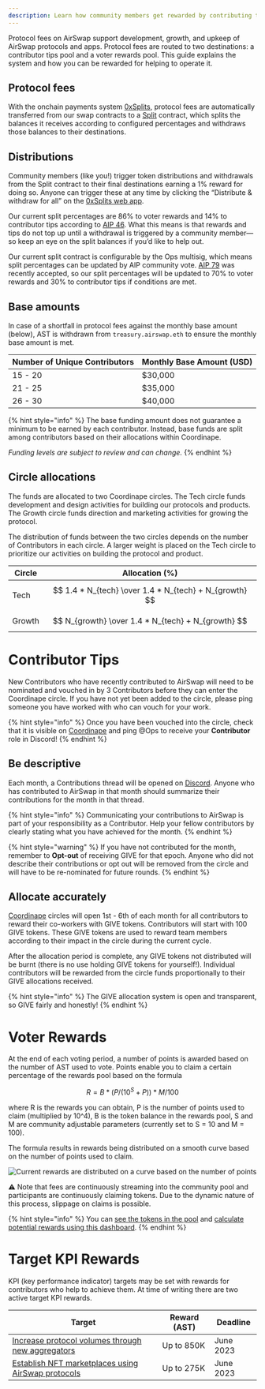 ```yaml
---
description: Learn how community members get rewarded by contributing to AirSwap
---
```


Protocol fees on AirSwap support development, growth, and upkeep of AirSwap protocols and apps. Protocol fees are routed to two destinations: a contributor tips pool and a voter rewards pool. This guide explains the system and how you can be rewarded for helping to operate it.

## Protocol fees

With the onchain payments system [0xSplits](https://www.0xsplits.xyz/), protocol fees are automatically transferred from our swap contracts to a [Split](https://docs.0xsplits.xyz/core-concepts#split) contract, which splits the balances it receives according to configured percentages and withdraws those balances to their destinations.

## Distributions

Community members (like you!) trigger token distributions and withdrawals from the Split contract to their final destinations earning a 1% reward for doing so. Anyone can trigger these at any time by clicking the “Distribute & withdraw for all” on the [0xSplits web app](https://app.0xsplits.xyz/accounts/0xaD30f7EEBD9Bd5150a256F47DA41d4403033CdF0/).

Our current split percentages are 86% to voter rewards and 14% to contributor tips according to [AIP 46](https://snapshot.org/#/vote.airswap.eth/proposal/QmRes6C3ZqLK4Mk3pygH62wkU2XJWBm3hXo54qZ9Z3FkVz). What this means is that rewards and tips do not top up until a withdrawal is triggered by a community member—so keep an eye on the split balances if you’d like to help out.

Our current split contract is configurable by the Ops multisig, which means split percentages can be updated by AIP community vote. [AIP 79](https://vote.airswap.io/#/proposal/0x4257c648d9c2e8a4a1f38e3cd4c3c901d89b27c48460b734c94c38b2f1a20e59) was recently accepted, so our split percentages will be updated to 70% to voter rewards and 30% to contributor tips if conditions are met.

## Base amounts

In case of a shortfall in protocol fees against the monthly base amount (below), AST is withdrawn from `treasury.airswap.eth` to ensure the monthly base amount is met.

| Number of Unique Contributors | Monthly Base Amount (USD) |
| ----------------------------- | ------------------------- |
| 15 - 20                       | $30,000                   |
| 21 - 25                       | $35,000                   |
| 26 - 30                       | $40,000                   |

{% hint style="info" %}
The base funding amount does not guarantee a minimum to be earned by each contributor. Instead, base funds are split among contributors based on their allocations within Coordinape.

_Funding levels are subject to review and can change._
{% endhint %}

## Circle allocations

The funds are allocated to two Coordinape circles. The Tech circle funds development and design activities for building our protocols and products. The Growth circle funds direction and marketing activities for growing the protocol.

The distribution of funds between the two circles depends on the number of Contributors in each circle. A larger weight is placed on the Tech circle to prioritize our activities on building the protocol and product.

| Circle | Allocation (%)                                          |
| ------ | ------------------------------------------------------- |
| Tech   | $$ 1.4 * N_{tech} \over 1.4 * N_{tech} + N_{growth} $$ |
| Growth | $$ N_{growth} \over 1.4 * N_{tech} + N_{growth} $$    |

# Contributor Tips

New Contributors who have recently contributed to AirSwap will need to be nominated and vouched in by 3 Contributors before they can enter the Coordinape circle. If you have not yet been added to the circle, please ping someone you have worked with who can vouch for your work.

{% hint style="info" %}
Once you have been vouched into the circle, check that it is visible on [Coordinape](https://coordinape.com) and ping @Ops to receive your **Contributor** role in Discord!
{% endhint %}

## Be descriptive

Each month, a Contributions thread will be opened on [Discord](https://chat.airswap.io). Anyone who has contributed to AirSwap in that month should summarize their contributions for the month in that thread.

{% hint style="info" %}
Communicating your contributions to AirSwap is part of your responsibility as a Contributor. Help your fellow contributors by clearly stating what you have achieved for the month.
{% endhint %}

{% hint style="warning" %}
If you have not contributed for the month, remember to **Opt-out** of receiving GIVE for that epoch. Anyone who did not describe their contributions or opt out will be removed from the circle and will have to be re-nominated for future rounds.
{% endhint %}

## Allocate accurately

[Coordinape](https://coordinape.com) circles will open 1st - 6th of each month for all contributors to reward their co-workers with GIVE tokens. Contributors will start with 100 GIVE tokens. These GIVE tokens are used to reward team members according to their impact in the circle during the current cycle.

After the allocation period is complete, any GIVE tokens not distributed will be burnt (there is no use holding GIVE tokens for yourself!). Individual contributors will be rewarded from the circle funds proportionally to their GIVE allocations received.

{% hint style="info" %}
The GIVE allocation system is open and transparent, so GIVE fairly and honestly!
{% endhint %}

# Voter Rewards

At the end of each voting period, a number of points is awarded based on the number of AST used to vote. Points enable you to claim a certain percentage of the rewards pool based on the formula

$$
R = B * (P / (10^S +P )) * M/100
$$

where R is the rewards you can obtain, P is the number of points used to claim (multiplied by 10^4), B is the token balance in the rewards pool, S and M are community adjustable parameters (currently set to S = 10 and M = 100).

The formula results in rewards being distributed on a smooth curve based on the number of points used to claim.

![Current rewards are distributed on a curve based on the number of points](../.gitbook/assets/rewards.svg)

⚠ Note that fees are continuously streaming into the community pool and participants are continuously claiming tokens. Due to the dynamic nature of this process, slippage on claims is possible.

{% hint style="info" %}
You can [see the tokens in the pool](https://app.zerion.io/0x7296333e1615721f4Bd9Df1a3070537484A50CF8/overview) and [calculate potential rewards using this dashboard](https://dune.xyz/agrimony/airswap_3).
{% endhint %}

# Target KPI Rewards

KPI (key performance indicator) targets may be set with rewards for contributors who help to achieve them. At time of writing there are two active target KPI rewards.

| Target                                                                                                  | Reward (AST) | Deadline  |
| ------------------------------------------------------------------------------------------------------- | ------------ | --------- |
| [Increase protocol volumes through new aggregators](https://github.com/airswap/airswap-aips/issues/82)  | Up to 850K   | June 2023 |
| [Establish NFT marketplaces using AirSwap protocols](https://github.com/airswap/airswap-aips/issues/83) | Up to 275K   | June 2023 |
